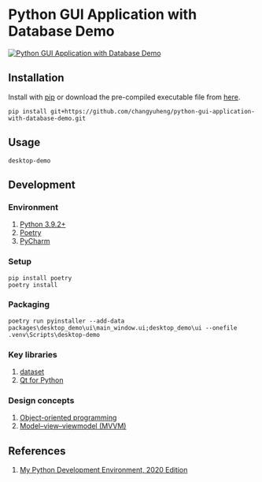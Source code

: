 # Python GUI Application with Database Demo

[![Python GUI Application with Database Demo](http://img.youtube.com/vi/Fae89t8lfgc/0.jpg)](http://www.youtube.com/watch?v=Fae89t8lfgc "Python GUI Application with Database Demo")

## Installation

Install with [pip](https://pip.pypa.io/en/stable/) or download the pre-compiled executable file from [here](https://github.com/changyuheng/python-gui-application-with-database-demo/tags).

```
pip install git+https://github.com/changyuheng/python-gui-application-with-database-demo.git
```

## Usage

```
desktop-demo
```

## Development

### Environment

1. [Python 3.9.2+](https://www.python.org/downloads/release/python-392/)
2. [Poetry](https://python-poetry.org/)
3. [PyCharm](https://www.jetbrains.com/pycharm/)

### Setup

```
pip install poetry
poetry install
```

### Packaging

```
poetry run pyinstaller --add-data packages\desktop_demo\ui\main_window.ui;desktop_demo\ui --onefile .venv\Scripts\desktop-demo
```
   
### Key libraries

1. [dataset](https://dataset.readthedocs.io/en/latest/)
2. [Qt for Python](https://www.qt.io/qt-for-python)

### Design concepts

1. [Object-oriented programming](https://en.wikipedia.org/wiki/Object-oriented_programming)
2. [Model–view–viewmodel (MVVM)](https://en.wikipedia.org/wiki/Model%E2%80%93view%E2%80%93viewmodel)

## References

1. [My Python Development Environment, 2020 Edition](https://jacobian.org/2019/nov/11/python-environment-2020/)
